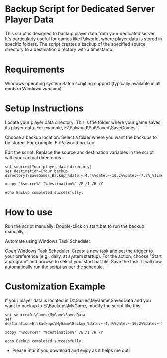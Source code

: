 # Backup Script for Dedicated Server Player Data

This script is designed to backup player data from your dedicated server. It's particularly useful for games like Palworld, where player data is stored in specific folders. The script creates a backup of the specified source directory to a destination directory with a timestamp.

# Requirements
Windows operating system
Batch scripting support (typically available in all modern Windows versions)

# Setup Instructions
Locate your player data directory: This is the folder where your game saves its player data. For example, F:\Palworld\Pal\Saved\SaveGames.

Choose a backup location: Select a folder where you want the backups to be stored. For example, F:\Palworld backup.

Edit the script: Replace the source and destination variables in the script with your actual directories.
```@echo off
set source=[Your player data directory]
set destination=[Your backup directory]\SaveGames_Backup_%date:~-4,4%%date:~-10,2%%date:~-7,2%_%time:~0,2%%time:~3,2%

xcopy "%source%" "%destination%" /E /I /H /Y

echo Backup completed successfully.
```

# How to use
Run the script manually: Double-click on start.bat to run the backup manually.

Automate using Windows Task Scheduler:

Open Windows Task Scheduler.
Create a new task and set the trigger to your preference (e.g., daily, at system startup).
For the action, choose "Start a program" and browse to select your start.bat file.
Save the task. It will now automatically run the script as per the schedule.

# Customization Example
If your player data is located in D:\Games\MyGame\SavedData and you want to backup to E:\Backups\MyGame, modify the script like this:
```@echo off
set source=D:\Games\MyGame\SavedData
set destination=E:\Backups\MyGame\Backup_%date:~-4,4%%date:~-10,2%%date:~-7,2%_%time:~0,2%%time:~3,2%

xcopy "%source%" "%destination%" /E /I /H /Y

echo Backup completed successfully.
```

- Please Star if you download and enjoy as it helps me out!

